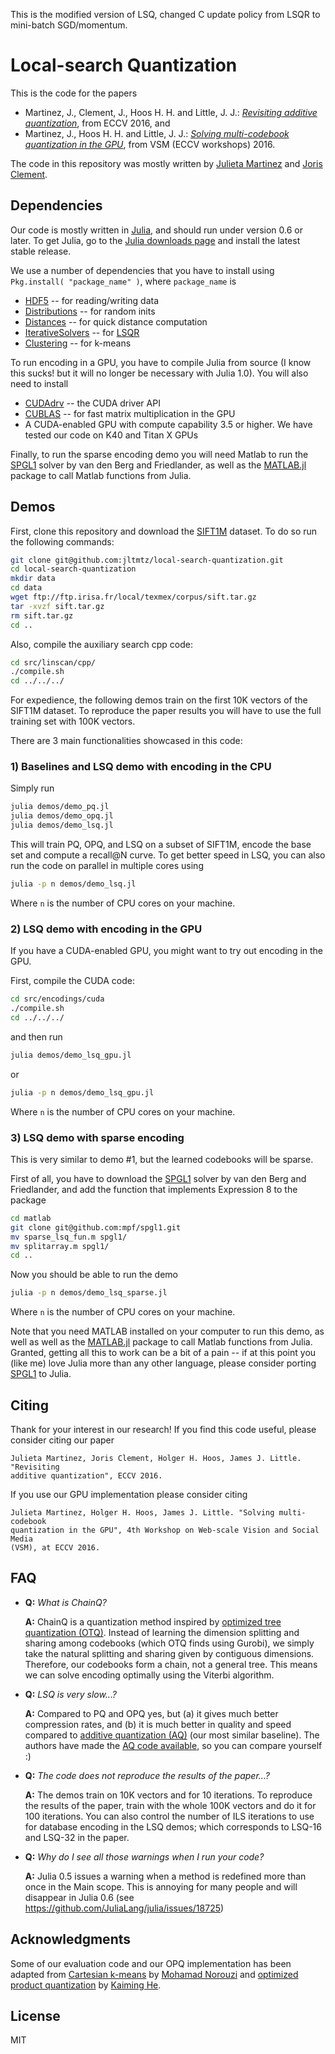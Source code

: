 This is the modified version of LSQ, changed C update policy from LSQR to mini-batch SGD/momentum.

# Local-search Quantization

This is the code for the papers

* Martinez, J., Clement, J., Hoos H. H. and Little, J. J.:
[*Revisiting additive quantization*](https://www.cs.ubc.ca/~julm/papers/eccv16.pdf),
from ECCV 2016, and
* Martinez, J., Hoos H. H. and Little, J. J.:
[*Solving multi-codebook quantization in the GPU*](https://www.cs.ubc.ca/~julm/papers/eccvw16.pdf),
from VSM (ECCV workshops) 2016.

The code in this repository was mostly written by [Julieta Martinez](http://www.cs.ubc.ca/~julm/) and [Joris Clement](https://github.com/flyingdutchman23).

## Dependencies

Our code is mostly written in [Julia](http://julialang.org/), and should run
under version 0.6 or later. To get Julia, go to the
[Julia downloads page](http://julialang.org/downloads/) and install the latest
stable release.

We use a number of dependencies that you have to install using
`Pkg.install( "package_name" )`, where `package_name` is

* [HDF5](https://github.com/JuliaIO/HDF5.jl) -- for reading/writing data
* [Distributions](https://github.com/JuliaStats/Distributions.jl) -- for random inits
* [Distances](https://github.com/JuliaStats/Distances.jl) -- for quick distance computation
* [IterativeSolvers](https://github.com/JuliaLang/IterativeSolvers.jl) -- for [LSQR](https://github.com/JuliaMath/IterativeSolvers.jl/blob/master/src/lsqr.jl)
* [Clustering](https://github.com/JuliaStats/Clustering.jl) -- for k-means

To run encoding in a GPU, you have to compile Julia from source (I know this sucks! but it will no longer be necessary with Julia 1.0). You will also need to install

* [CUDAdrv](https://github.com/JuliaGPU/CUDAdrv.jl) -- the CUDA driver API
* [CUBLAS](https://github.com/JuliaGPU/CUBLAS.jl) -- for fast matrix multiplication in the GPU
* A CUDA-enabled GPU with compute capability 3.5 or higher. We have tested our code on K40 and Titan X GPUs

Finally, to run the sparse encoding demo you will need Matlab to run the
[SPGL1](https://github.com/mpf/spgl1) solver by van den Berg and Friedlander, as
well as the [MATLAB.jl](https://github.com/JuliaInterop/MATLAB.jl) package to
call Matlab functions from Julia.

## Demos

First, clone this repository and download the [SIFT1M](http://corpus-texmex.irisa.fr/)
dataset. To do so run the following commands:

```bash
git clone git@github.com:jltmtz/local-search-quantization.git
cd local-search-quantization
mkdir data
cd data
wget ftp://ftp.irisa.fr/local/texmex/corpus/sift.tar.gz
tar -xvzf sift.tar.gz
rm sift.tar.gz
cd ..
```

Also, compile the auxiliary search cpp code:
```bash
cd src/linscan/cpp/
./compile.sh
cd ../../../
```

For expedience, the following demos train on the first 10K vectors of the
SIFT1M dataset. To reproduce the paper results you will have to use the full
training set with 100K vectors.

There are 3 main functionalities showcased in this code:

### 1) Baselines and LSQ demo with encoding in the CPU
Simply run
```bash
julia demos/demo_pq.jl
julia demos/demo_opq.jl
julia demos/demo_lsq.jl
```
This will train PQ, OPQ, and LSQ on a subset of SIFT1M, encode the base set and
compute a recall@N curve. To get better speed in LSQ, you can also run the code
on parallel in multiple cores using
```bash
julia -p n demos/demo_lsq.jl
```
Where `n` is the number of CPU cores on your machine.

### 2) LSQ demo with encoding in the GPU
If you have a CUDA-enabled GPU, you might want to try out encoding in the GPU.

First, compile the CUDA code:

```bash
cd src/encodings/cuda
./compile.sh
cd ../../../
```
and then run
```bash
julia demos/demo_lsq_gpu.jl
```

or

```bash
julia -p n demos/demo_lsq_gpu.jl
```
Where `n` is the number of CPU cores on your machine.

### 3) LSQ demo with sparse encoding

This is very similar to demo #1, but the learned codebooks will be sparse.

First of all, you have to download the [SPGL1](https://github.com/mpf/spgl1)
solver by van den Berg and Friedlander, and add the function that implements
Expression 8 to the package

```bash
cd matlab
git clone git@github.com:mpf/spgl1.git
mv sparse_lsq_fun.m spgl1/
mv splitarray.m spgl1/
cd ..
```

Now you should be able to run the demo

```bash
julia -p n demos/demo_lsq_sparse.jl
```
Where `n` is the number of CPU cores on your machine.

Note that you need MATLAB installed on your computer to run this demo, as well
as well as the [MATLAB.jl](https://github.com/JuliaInterop/MATLAB.jl) package to
call Matlab functions from Julia. Granted, getting all this to work can be a bit
of a pain -- if at this point you (like me) love Julia more than any other
language, please consider porting [SPGL1](https://github.com/mpf/spgl1) to Julia.

## Citing

Thank for your interest in our research! If you find this code useful, please
consider citing our paper

```
Julieta Martinez, Joris Clement, Holger H. Hoos, James J. Little. "Revisiting
additive quantization", ECCV 2016.
```

If you use our GPU implementation please consider citing

```
Julieta Martinez, Holger H. Hoos, James J. Little. "Solving multi-codebook
quantization in the GPU", 4th Workshop on Web-scale Vision and Social Media
(VSM), at ECCV 2016.
```

## FAQ

* **Q:** *What is ChainQ?*

  **A:** ChainQ is a quantization method inspired by [optimized tree quantization (OTQ)](http://www.cv-foundation.org/openaccess/content_cvpr_2015/papers/Babenko_Tree_Quantization_for_2015_CVPR_paper.pdf). Instead of learning the
  dimension splitting and sharing among codebooks (which OTQ finds using Gurobi),
  we simply take the natural splitting and sharing given by contiguous dimensions.
  Therefore, our codebooks form a chain, not a general tree. This means we can
  solve encoding optimally using the Viterbi algorithm.

* **Q:** *LSQ is very slow...?*

  **A:** Compared to PQ and OPQ yes, but (a) it gives much better compression rates,
  and (b) it is much better in quality and speed compared to
  [additive quantization (AQ)](http://www.cv-foundation.org/openaccess/content_cvpr_2014/papers/Babenko_Additive_Quantization_for_2014_CVPR_paper.pdf) (our most similar baseline). The authors have made the [AQ code available](https://github.com/arbabenko/Quantizations), so you can compare yourself :)


* **Q:** *The code does not reproduce the results of the paper...?*

  **A:** The demos train on 10K vectors and for 10 iterations. To reproduce the
  results of the paper, train with the whole 100K vectors and do it for 100
  iterations. You can also control the number of ILS iterations to use
  for database encoding in the LSQ demos; which corresponds to LSQ-16 and LSQ-32
  in the paper.

* **Q:** *Why do I see all those warnings when I run your code?*

  **A:** Julia 0.5 issues a warning when a method is redefined more than once in
  the Main scope. This is annoying for many people and will disappear in Julia
  0.6 (see https://github.com/JuliaLang/julia/issues/18725)

## Acknowledgments

Some of our evaluation code and our OPQ implementation has been adapted from
[Cartesian k-means](https://github.com/norouzi/ckmeans) by [Mohamad Norouzi](https://github.com/norouzi)
and [optimized product quantization](http://kaiminghe.com/cvpr13/index.html) by [Kaiming He](http://kaiminghe.com/).

## License
MIT
